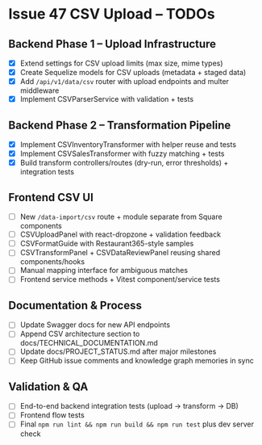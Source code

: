 # Issue 47 CSV Upload – TODOs

## Backend Phase 1 – Upload Infrastructure
- [x] Extend settings for CSV upload limits (max size, mime types)
- [x] Create Sequelize models for CSV uploads (metadata + staged data)
- [x] Add `/api/v1/data/csv` router with upload endpoints and multer middleware
- [x] Implement CSVParserService with validation + tests

## Backend Phase 2 – Transformation Pipeline
- [x] Implement CSVInventoryTransformer with helper reuse and tests
- [x] Implement CSVSalesTransformer with fuzzy matching + tests
- [x] Build transform controllers/routes (dry-run, error thresholds) + integration tests

## Frontend CSV UI
- [ ] New `/data-import/csv` route + module separate from Square components
- [ ] CSVUploadPanel with react-dropzone + validation feedback
- [ ] CSVFormatGuide with Restaurant365-style samples
- [ ] CSVTransformPanel + CSVDataReviewPanel reusing shared components/hooks
- [ ] Manual mapping interface for ambiguous matches
- [ ] Frontend service methods + Vitest component/service tests

## Documentation & Process
- [ ] Update Swagger docs for new API endpoints
- [ ] Append CSV architecture section to docs/TECHNICAL_DOCUMENTATION.md
- [ ] Update docs/PROJECT_STATUS.md after major milestones
- [ ] Keep GitHub issue comments and knowledge graph memories in sync

## Validation & QA
- [ ] End-to-end backend integration tests (upload → transform → DB)
- [ ] Frontend flow tests
- [ ] Final `npm run lint && npm run build && npm run test` plus dev server check
